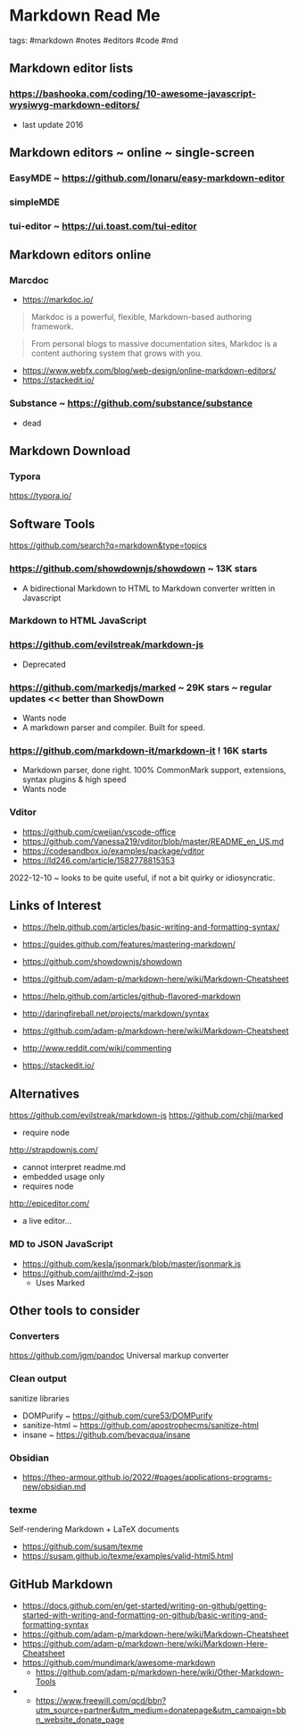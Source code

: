 # Markdown Read Me

tags: #markdown #notes #editors #code #md



## Markdown editor lists

### https://bashooka.com/coding/10-awesome-javascript-wysiwyg-markdown-editors/

* last update 2016

## Markdown editors ~ online ~ single-screen


### EasyMDE ~ https://github.com/Ionaru/easy-markdown-editor


### simpleMDE

### tui-editor ~ https://ui.toast.com/tui-editor


## Markdown editors online

### Marcdoc

* https://markdoc.io/

> Markdoc is a powerful, flexible, Markdown-based authoring framework.

> From personal blogs to massive documentation sites, Markdoc is a content authoring system that grows with you.

* https://www.webfx.com/blog/web-design/online-markdown-editors/
* https://stackedit.io/


### Substance ~ https://github.com/substance/substance

* dead

## Markdown Download

### Typora

https://typora.io/


## Software Tools

https://github.com/search?q=markdown&type=topics

### https://github.com/showdownjs/showdown ~ 13K stars

* A bidirectional Markdown to HTML to Markdown converter written in Javascript


### Markdown to HTML JavaScript

### https://github.com/evilstreak/markdown-js

* Deprecated

### https://github.com/markedjs/marked ~ 29K stars ~ regular updates << better than ShowDown

* Wants node
* A markdown parser and compiler. Built for speed.

### https://github.com/markdown-it/markdown-it ! 16K starts

* Markdown parser, done right. 100% CommonMark support, extensions, syntax plugins & high speed
* Wants node


### Vditor

* https://github.com/cweijan/vscode-office
* https://github.com/Vanessa219/vditor/blob/master/README_en_US.md
* https://codesandbox.io/examples/package/vditor
* https://ld246.com/article/1582778815353

2022-12-10 ~ looks to be quite useful, if not a bit quirky or idiosyncratic.


## Links of Interest

* https://help.github.com/articles/basic-writing-and-formatting-syntax/
* https://guides.github.com/features/mastering-markdown/
* https://github.com/showdownjs/showdown
* https://github.com/adam-p/markdown-here/wiki/Markdown-Cheatsheet
* https://help.github.com/articles/github-flavored-markdown
* http://daringfireball.net/projects/markdown/syntax
* https://github.com/adam-p/markdown-here/wiki/Markdown-Cheatsheet
* http://www.reddit.com/wiki/commenting

* https://stackedit.io/

## Alternatives

<https://github.com/evilstreak/markdown-js>
<https://github.com/chjj/marked>

* require node

<http://strapdownjs.com/>

* cannot interpret readme.md
* embedded usage only
* requires node

<http://epiceditor.com/>

* a live editor...

### MD to JSON JavaScript

* https://github.com/kesla/jsonmark/blob/master/jsonmark.js
* https://github.com/ajithr/md-2-json
  * Uses Marked

## Other tools to consider

### Converters

https://github.com/jgm/pandoc
Universal markup converter

### Clean output

sanitize libraries

* DOMPurify ~ https://github.com/cure53/DOMPurify
* sanitize-html ~ https://github.com/apostrophecms/sanitize-html
* insane ~ https://github.com/bevacqua/insane

### Obsidian

* https://theo-armour.github.io/2022/#pages/applications-programs-new/obsidian.md

### texme

Self-rendering Markdown + LaTeX documents

* https://github.com/susam/texme
* https://susam.github.io/texme/examples/valid-html5.html

## GitHub Markdown

* https://docs.github.com/en/get-started/writing-on-github/getting-started-with-writing-and-formatting-on-github/basic-writing-and-formatting-syntax
* https://github.com/adam-p/markdown-here/wiki/Markdown-Cheatsheet
* https://github.com/adam-p/markdown-here/wiki/Markdown-Here-Cheatsheet
* https://github.com/mundimark/awesome-markdown
  * https://github.com/adam-p/markdown-here/wiki/Other-Markdown-Tools
* * https://www.freewill.com/qcd/bbn?utm_source=partner&utm_medium=donatepage&utm_campaign=bbn_website_donate_page
